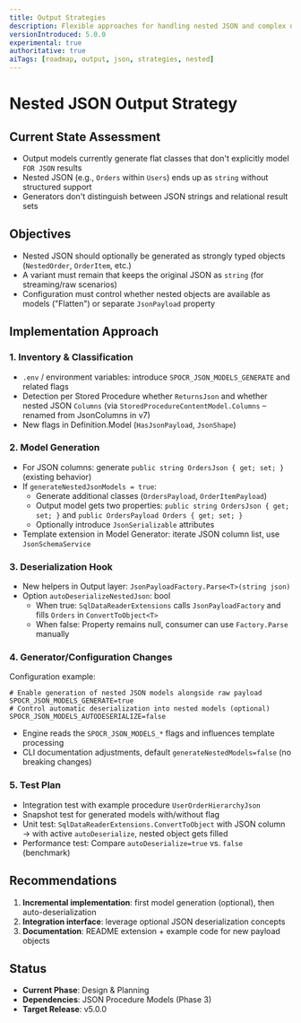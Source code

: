 ```yaml
---
title: Output Strategies
description: Flexible approaches for handling nested JSON and complex data structures
versionIntroduced: 5.0.0
experimental: true
authoritative: true
aiTags: [roadmap, output, json, strategies, nested]
---
```


# Nested JSON Output Strategy

## Current State Assessment

- Output models currently generate flat classes that don't explicitly model `FOR JSON` results
- Nested JSON (e.g., `Orders` within `Users`) ends up as `string` without structured support
- Generators don't distinguish between JSON strings and relational result sets

## Objectives

- Nested JSON should optionally be generated as strongly typed objects (`NestedOrder`, `OrderItem`, etc.)
- A variant must remain that keeps the original JSON as `string` (for streaming/raw scenarios)
- Configuration must control whether nested objects are available as models ("Flatten") or separate `JsonPayload` property

## Implementation Approach

### 1. Inventory & Classification

- `.env` / environment variables: introduce `SPOCR_JSON_MODELS_GENERATE` and related flags
- Detection per Stored Procedure whether `ReturnsJson` and whether nested JSON `Columns` (via `StoredProcedureContentModel.Columns` – renamed from JsonColumns in v7)
- New flags in Definition.Model (`HasJsonPayload`, `JsonShape`)

### 2. Model Generation

- For JSON columns: generate `public string OrdersJson { get; set; }` (existing behavior)
- If `generateNestedJsonModels = true`:
  - Generate additional classes (`OrdersPayload`, `OrderItemPayload`)
  - Output model gets two properties: `public string OrdersJson { get; set; }` and `public OrdersPayload Orders { get; set; }`
  - Optionally introduce `JsonSerializable` attributes
- Template extension in Model Generator: iterate JSON column list, use `JsonSchemaService`

### 3. Deserialization Hook

- New helpers in Output layer: `JsonPayloadFactory.Parse<T>(string json)`
- Option `autoDeserializeNestedJson`: bool
  - When true: `SqlDataReaderExtensions` calls `JsonPayloadFactory` and fills `Orders` in `ConvertToObject<T>`
  - When false: Property remains null, consumer can use `Factory.Parse` manually

### 4. Generator/Configuration Changes

Configuration example:

```dotenv
# Enable generation of nested JSON models alongside raw payload
SPOCR_JSON_MODELS_GENERATE=true
# Control automatic deserialization into nested models (optional)
SPOCR_JSON_MODELS_AUTODESERIALIZE=false
```

- Engine reads the `SPOCR_JSON_MODELS_*` flags and influences template processing
- CLI documentation adjustments, default `generateNestedModels=false` (no breaking changes)

### 5. Test Plan

- Integration test with example procedure `UserOrderHierarchyJson`
- Snapshot test for generated models with/without flag
- Unit test: `SqlDataReaderExtensions.ConvertToObject` with JSON column → with active `autoDeserialize`, nested object gets filled
- Performance test: Compare `autoDeserialize=true` vs. `false` (benchmark)

## Recommendations

1. **Incremental implementation**: first model generation (optional), then auto-deserialization
2. **Integration interface**: leverage optional JSON deserialization concepts
3. **Documentation**: README extension + example code for new payload objects

## Status

- **Current Phase**: Design & Planning
- **Dependencies**: JSON Procedure Models (Phase 3)
- **Target Release**: v5.0.0
